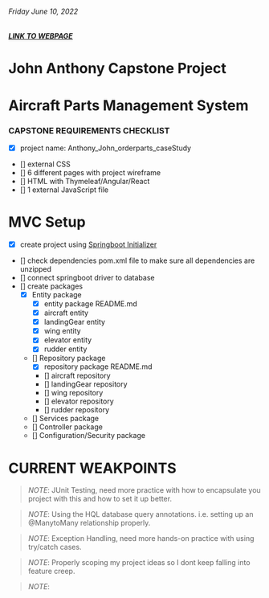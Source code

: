 ###### Friday June 10, 2022
##### [LINK TO WEBPAGE](#.com)
# John Anthony Capstone Project

# Aircraft Parts Management System
### CAPSTONE REQUIREMENTS CHECKLIST
- [x] project name: Anthony_John_orderparts_caseStudy
- [] external CSS
- [] 6 different pages with project wireframe
- [] HTML with Thymeleaf/Angular/React
- [] 1 external JavaScript file

# MVC Setup
- [x] create project using [Springboot Initializer](start.spring.io)
- [] check dependencies pom.xml file to make sure all dependencies are unzipped
- [] connect springboot driver to database
- [] create packages
    - [x] Entity package
        - [x] entity package README.md
        - [x] aircraft entity
        - [x] landingGear entity
        - [x] wing entity
        - [x] elevator entity
        - [x] rudder entity
    - [] Repository package
        - [x] repository package README.md
        - [] aircraft repository
        - [] landingGear repository
        - [] wing repository
        - [] elevator repository
        - [] rudder repository
    - [] Services package
    - [] Controller package
    - [] Configuration/Security package

# CURRENT WEAKPOINTS
> *NOTE*: JUnit Testing, need more practice with how to encapsulate you project with this and how to set it up better.

> *NOTE*: Using the HQL database query annotations. i.e. setting up an @ManytoMany relationship properly.

> *NOTE*: Exception Handling, need more hands-on practice with using try/catch cases.

> *NOTE*: Properly scoping my project ideas so I dont keep falling into feature creep.

> *NOTE*: 